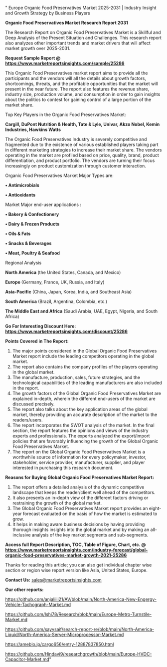 " Europe Organic Food Preservatives Market 2025-2031 | Industry Insight and Growth Strategy by Business Players

<strong>Organic Food Preservatives Market Research Report 2031</strong>

The Research Report on Organic Food Preservatives Market is a Skillful and Deep Analysis of the Present Situation and Challenges. This research report also analyzes other important trends and market drivers that will affect market growth over 2025-2031.

<strong>Request Sample Report @ <a href=https://www.marketreportsinsights.com/sample/25286>https://www.marketreportsinsights.com/sample/25286</a></strong>

This Organic Food Preservatives market report aims to provide all the participants and the vendors will all the details about growth factors, shortcomings, threats, and the profitable opportunities that the market will present in the near future. The report also features the revenue share, industry size, production volume, and consumption in order to gain insights about the politics to contest for gaining control of a large portion of the market share.

Top Key Players in the Organic Food Preservatives Market:

<strong>Cargill, DuPont Nutrition & Health, Tate & Lyle, Univar, Akzo Nobel, Kemin Industries, Hawkins Watts</strong>

The Organic Food Preservatives Industry is severely competitive and fragmented due to the existence of various established players taking part in different marketing strategies to increase their market share. The vendors operating in the market are profiled based on price, quality, brand, product differentiation, and product portfolio. The vendors are turning their focus increasingly on product customization through customer interaction.

Organic Food Preservatives Market Major Types are:

<strong>• Antimicrobials

• Antioxidants</strong>

Market Major end-user applications :

<strong>• Bakery & Confectionery

• Dairy & Frozen Products

• Oils & Fats

• Snacks & Beverages

• Meat, Poultry & Seafood</strong>

Regional Analysis

</u><strong><b>North America</b></strong> (the United States, Canada, and Mexico)

<strong><b>Europe </b></strong>(Germany, France, UK, Russia, and Italy)

<strong><b>Asia-Pacific</b></strong> (China, Japan, Korea, India, and Southeast Asia)

<strong><b>South America</b></strong> (Brazil, Argentina, Colombia, etc.)

<strong><b>The Middle East and Africa</b></strong> (Saudi Arabia, UAE, Egypt, Nigeria, and South Africa)

<strong>Go For Interesting Discount Here: <a href=https://www.marketreportsinsights.com/discount/25286>https://www.marketreportsinsights.com/discount/25286</a></strong>

<strong>Points Covered in The Report:</strong>
<ol>
  <li>The major points considered in the Global Organic Food Preservatives Market report include the leading competitors operating in the global market.</li>
  <li>The report also contains the company profiles of the players operating in the global market.</li>
  <li>The manufacture, production, sales, future strategies, and the technological capabilities of the leading manufacturers are also included in the report.</li>
  <li>The growth factors of the Global Organic Food Preservatives Market are explained in-depth, wherein the different end-users of the market are discussed precisely.</li>
  <li>The report also talks about the key application areas of the global market, thereby providing an accurate description of the market to the readers/users.</li>
  <li>The report incorporates the SWOT analysis of the market. In the final section, the report features the opinions and views of the industry experts and professionals. The experts analyzed the export/import policies that are favorably influencing the growth of the Global Organic Food Preservatives Market.</li>
  <li>The report on the Global Organic Food Preservatives Market is a worthwhile source of information for every policymaker, investor, stakeholder, service provider, manufacturer, supplier, and player interested in purchasing this research document.</li>
</ol>
<strong>Reasons for Buying Global Organic Food Preservatives Market Report:</strong>

<ol>
  <li>The report offers a detailed analysis of the dynamic competitive landscape that keeps the reader/client well ahead of the competitors.</li>
  <li>It also presents an in-depth view of the different factors driving or restraining the growth of the global market.</li>
  <li>The Global Organic Food Preservatives Market report provides an eight-year forecast evaluated on the basis of how the market is estimated to grow.</li>
  <li>It helps in making aware business decisions by having providing thorough insights insights into the global market and by making an all-inclusive analysis of the key market segments and sub-segments.</li>
</ol>
<strong>Access full Report Description, TOC, Table of Figure, Chart, etc. @ <a href=https://www.marketreportsinsights.com/industry-forecast/global-organic-food-preservatives-market-growth-2021-25286>https://www.marketreportsinsights.com/industry-forecast/global-organic-food-preservatives-market-growth-2021-25286</a></strong>


Thanks for reading this article; you can also get individual chapter wise section or region wise report version like Asia, United States, Europe.

<strong>Contact Us:</strong>
sales@marketreportsinsights.com

<strong>Our other reports:</strong>

<a href=https://github.com/anjaliiii21/AV/blob/main/North-America-New-Engergy-Vehicle-Tachograph-Market.md>https://github.com/anjaliiii21/AV/blob/main/North-America-New-Engergy-Vehicle-Tachograph-Market.md</a>

<a href=https://github.com/Ishi78/Research/blob/main/Europe-Metro-Turnstile-Market.md>https://github.com/Ishi78/Research/blob/main/Europe-Metro-Turnstile-Market.md</a>

<a href=https://github.com/sayysaif/search-report-re/blob/main/North-America-Liquid/North-America-Server-Microprocessor-Market.md>https://github.com/sayysaif/search-report-re/blob/main/North-America-Liquid/North-America-Server-Microprocessor-Market.md</a>

<a href=https://ameblo.jp/cargo656/entry-12887837850.html>https://ameblo.jp/cargo656/entry-12887837850.html</a>

<a href=https://github.com/Hindavi9/researchgrowth/blob/main/Europe-HVDC-Capacitor-Market.md>https://github.com/Hindavi9/researchgrowth/blob/main/Europe-HVDC-Capacitor-Market.md</a>"
